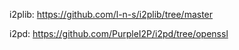 i2plib:
https://github.com/l-n-s/i2plib/tree/master

i2pd:
https://github.com/PurpleI2P/i2pd/tree/openssl


